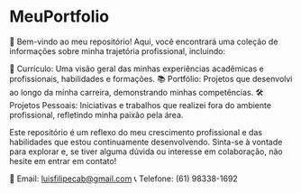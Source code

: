 # MeuPortfolio
 👋 Bem-vindo ao meu repositório! Aqui, você encontrará uma coleção de informações sobre minha trajetória profissional, incluindo:

📝 Currículo: Uma visão geral das minhas experiências acadêmicas e profissionais, habilidades e formações.
📚 Portfólio: Projetos que desenvolvi ao longo da minha carreira, demonstrando minhas competências.
🛠️ Projetos Pessoais: Iniciativas e trabalhos que realizei fora do ambiente profissional, refletindo minha paixão pela área.

Este repositório é um reflexo do meu crescimento profissional e das habilidades que estou continuamente desenvolvendo. Sinta-se à vontade para explorar e, se tiver alguma dúvida ou interesse em colaboração, não hesite em entrar em contato!

📧 Email: luisfilipecab@gmail.com
📞 Telefone: (61) 98338-1692

